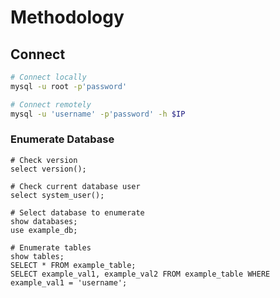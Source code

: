 # Methodology

## Connect

```bash
# Connect locally
mysql -u root -p'password'

# Connect remotely
mysql -u 'username' -p'password' -h $IP
```

### Enumerate Database

```mysql
# Check version
select version();

# Check current database user
select system_user();

# Select database to enumerate
show databases;
use example_db;

# Enumerate tables
show tables;
SELECT * FROM example_table;
SELECT example_val1, example_val2 FROM example_table WHERE example_val1 = 'username';
```
